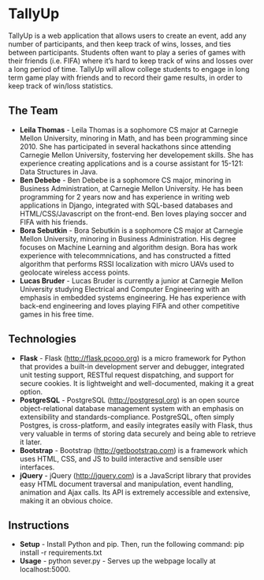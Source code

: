 # TallyUp

TallyUp is a web application that allows users to create an event, add any number of participants, and then keep track of wins, losses, and ties between participants. Students often want to play a series of games with their friends (i.e. FIFA) where it’s hard to keep track of wins and losses over a long period of time. TallyUp will allow college students to engage in long term game play with friends and to record their game results, in order to keep track of win/loss statistics.

## The Team 
* **Leila Thomas** - Leila Thomas is a sophomore CS major at Carnegie Mellon University, minoring in Math, and has been programming since 2010. She has participated in several hackathons since attending Carnegie Mellon University, fosterving her developement skills. She has experience creating applications and is a course assistant for 15-121: Data Structures in Java.
* **Ben Debebe** - Ben Debebe is a sophomore CS major, minoring in Business Administration, at Carnegie Mellon University. He has been programming for 2 years now and has experience in writing web applications in Django, integrated with SQL-based databases and HTML/CSS/Javascript on the front-end. Ben loves playing soccer and FIFA with his friends.
* **Bora Sebutkin** - Bora Sebutkin is a sophomore CS major at Carnegie Mellon University, minoring in Business Administration. His degree focuses on Machine Learning and algorithm design. Bora has work experience with telecommnications, and has constructed a fitted algorithm that performs RSSI localization with micro UAVs used to geolocate wireless access points.
* **Lucas Bruder** - Lucas Bruder is currently a junior at Carnegie Mellon University studying Electrical and Computer Engineering with an emphasis in embedded systems engineering. He has experience with back-end engineering and loves playing FIFA and other competitive games in his free time.

## Technologies
* **Flask** - Flask (http://flask.pcooo.org) is a micro framework for Python that provides a built-in development server and debugger, integrated unit testing support, RESTful request dispatching, and support for secure cookies. It is lightweight and well-documented, making it a great option.
* **PostgreSQL** - PostgreSQL (http://postgresql.org) is an open source object-relational database management system with an emphasis  on extensibility and standards-compliance. PostgreSQL, often simply Postgres, is cross-platform, and easily integrates easily with Flask, thus very valuable in terms of storing data securely and being able to retrieve it later.
* **Bootstrap** - Bootstrap (http://getbootstrap.com) is a framework which uses HTML, CSS, and JS to build interactive and sensible user interfaces.
* **jQuery** - jQuery (http://jquery.com) is a JavaScript library that provides easy HTML document traversal and manipulation, event handling, animation and Ajax calls. Its API is extremely accessible and extensive, making it an obvious choice.

## Instructions
* **Setup** - Install Python and pip. Then, run the following command: pip install -r requirements.txt
* **Usage** - python sever.py - Serves up the webpage locally at localhost:5000.
